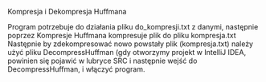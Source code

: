Kompresja i Dekompresja Huffmana

Program potrzebuje do działania pliku do_kompresji.txt z danymi, następnie poprzez Kompresje Huffmana kompresuje plik do pliku kompresja.txt
Następnie by zdekompresować nowo powstały plik (kompresja.txt) należy użyć pliku DecompressHuffman (gdy otworzymy projekt w IntelliJ IDEA, powinien się pojawić w lubryce SRC i następnie wejść do DecompressHuffman, i włączyć program.

